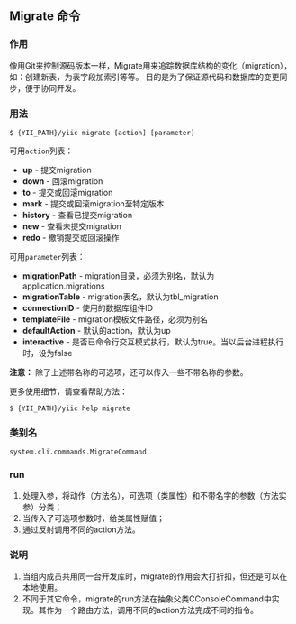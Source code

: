 ## Migrate 命令

### 作用

像用Git来控制源码版本一样，Migrate用来追踪数据库结构的变化（migration），如：创建新表，为表字段加索引等等。
目的是为了保证源代码和数据库的变更同步，便于协同开发。

### 用法

```
$ {YII_PATH}/yiic migrate [action] [parameter]
```

可用```action```列表：

* **up** - 提交migration
* **down** - 回滚migration
* **to** - 提交或回滚migration
* **mark** - 提交或回滚migration至特定版本
* **history** - 查看已提交migration
* **new** - 查看未提交migration
* **redo** - 撤销提交或回滚操作

可用```parameter```列表：

* **migrationPath** - migration目录，必须为别名，默认为application.migrations
* **migrationTable** - migration表名，默认为tbl_migration
* **connectionID** - 使用的数据库组件ID
* **templateFile** - migration模板文件路径，必须为别名
* **defaultAction** - 默认的action，默认为up
* **interactive** - 是否已命令行交互模式执行，默认为true。当以后台进程执行时，设为false

**注意：** 除了上述带名称的可选项，还可以传入一些不带名称的参数。

更多使用细节，请查看帮助方法：

```
$ {YII_PATH}/yiic help migrate
```

### 类别名

```
system.cli.commands.MigrateCommand
```

### run

1. 处理入参，将动作（方法名），可选项（类属性）和不带名字的参数（方法实参）分类；
2. 当传入了可选项参数时，给类属性赋值；
3. 通过反射调用不同的action方法。

### 说明

1. 当组内成员共用同一台开发库时，migrate的作用会大打折扣，但还是可以在本地使用。
2. 不同于其它命令，migrate的run方法在抽象父类CConsoleCommand中实现。其作为一个路由方法，调用不同的action方法完成不同的指令。
